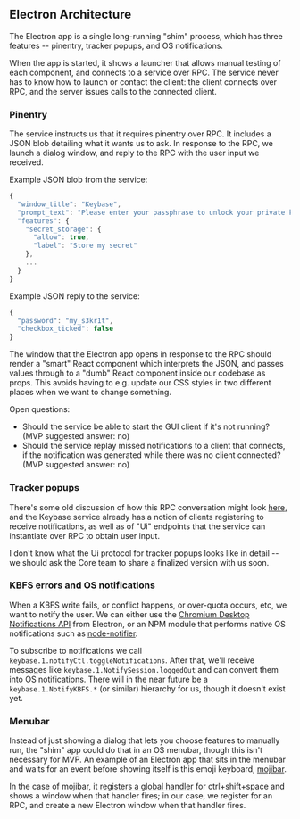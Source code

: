 ## Electron Architecture

The Electron app is a single long-running "shim" process, which has three
features -- pinentry, tracker popups, and OS notifications.

When the app is started, it shows a launcher that allows manual testing of
each component, and connects to a service over RPC.  The service never has
to know how to launch or contact the client: the client connects over RPC,
and the server issues calls to the connected client.

### Pinentry

The service instructs us that it requires pinentry over RPC.  It includes a
JSON blob detailing what it wants us to ask.  In response to the RPC, we
launch a dialog window, and reply to the RPC with the user input we received.

Example JSON blob from the service:
```js
{
  "window_title": "Keybase",
  "prompt_text": "Please enter your passphrase to unlock your private key",
  "features": {
    "secret_storage": {
      "allow": true,
      "label": "Store my secret"
    },
    ...
  }
}
```

Example JSON reply to the service:
```js
{
  "password": "my_s3kr1t",
  "checkbox_ticked": false
}
```

The window that the Electron app opens in response to the RPC should render a
"smart" React component which interprets the JSON, and passes values through
to a "dumb" React component inside our codebase as props.  This avoids having
to e.g. update our CSS styles in two different places when we want to change
something.

Open questions:
* Should the service be able to start the GUI client if it's not running?
  (MVP suggested answer: no)
* Should the service replay missed notifications to a client that connects,
  if the notification was generated while there was no client connected?
  (MVP suggested answer: no)

### Tracker popups

There's some old discussion of how this RPC conversation might look
[here](https://github.com/keybase/client/issues/530), and the Keybase service
already has a notion of clients registering to receive notifications, as well
as of "Ui" endpoints that the service can instantiate over RPC to obtain
user input.

I don't know what the Ui protocol for tracker popups looks like in detail --
we should ask the Core team to share a finalized version with us soon.

### KBFS errors and OS notifications

When a KBFS write fails, or conflict happens, or over-quota occurs, etc, we want
to notify the user.   We can either use the [Chromium Desktop Notifications API](https://www.chromium.org/developers/design-documents/desktop-notifications)
from Electron, or an NPM module that performs native OS notifications such as
[node-notifier](https://github.com/mikaelbr/node-notifier).

To subscribe to notifications we call `keybase.1.notifyCtl.toggleNotifications`.
After that, we'll receive messages like `keybase.1.NotifySession.loggedOut` and
can convert them into OS notifications.  There will in the near future be a
`keybase.1.NotifyKBFS.*` (or similar) hierarchy for us, though it doesn't exist
yet.

### Menubar

Instead of just showing a dialog that lets you choose features to manually run,
the "shim" app could do that in an OS menubar, though this isn't necessary for
MVP.  An example of an Electron app that sits in the menubar and waits for an
event before showing itself is this emoji keyboard,
[mojibar](https://github.com/muan/mojibar).

In the case of mojibar, it
[registers a global handler](https://github.com/muan/mojibar/blob/master/index.js#L71)
for ctrl+shift+space and shows a window when that handler fires; in our case, we
register for an RPC, and create a new Electron window when that handler fires.
